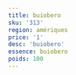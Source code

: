 ```yaml
---
title: buiobero
sku: '313'
region: amériques
price: '1'
desc: 'buiobero'
essence: buiobero
poids: 100
---
```

